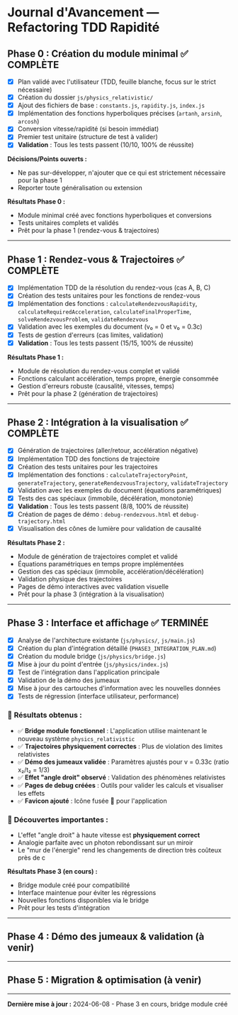 # Journal d'Avancement — Refactoring TDD Rapidité

## Phase 0 : Création du module minimal ✅ COMPLÈTE
- [x] Plan validé avec l'utilisateur (TDD, feuille blanche, focus sur le strict nécessaire)
- [x] Création du dossier `js/physics_relativistic/`
- [x] Ajout des fichiers de base : `constants.js`, `rapidity.js`, `index.js`
- [x] Implémentation des fonctions hyperboliques précises (`artanh`, `arsinh`, `arcosh`)
- [x] Conversion vitesse/rapidité (si besoin immédiat)
- [x] Premier test unitaire (structure de test à valider)
- [x] **Validation** : Tous les tests passent (10/10, 100% de réussite)

**Décisions/Points ouverts :**
- Ne pas sur-développer, n'ajouter que ce qui est strictement nécessaire pour la phase 1
- Reporter toute généralisation ou extension

**Résultats Phase 0 :**
- Module minimal créé avec fonctions hyperboliques et conversions
- Tests unitaires complets et validés
- Prêt pour la phase 1 (rendez-vous & trajectoires)

---

## Phase 1 : Rendez-vous & Trajectoires ✅ COMPLÈTE
- [x] Implémentation TDD de la résolution du rendez-vous (cas A, B, C)
- [x] Création des tests unitaires pour les fonctions de rendez-vous
- [x] Implémentation des fonctions : `calculateRendezvousRapidity`, `calculateRequiredAcceleration`, `calculateFinalProperTime`, `solveRendezvousProblem`, `validateRendezvous`
- [x] Validation avec les exemples du document (v₀ = 0 et v₀ = 0.3c)
- [x] Tests de gestion d'erreurs (cas limites, validation)
- [x] **Validation** : Tous les tests passent (15/15, 100% de réussite)

**Résultats Phase 1 :**
- Module de résolution du rendez-vous complet et validé
- Fonctions calculant accélération, temps propre, énergie consommée
- Gestion d'erreurs robuste (causalité, vitesses, temps)
- Prêt pour la phase 2 (génération de trajectoires)

---

## Phase 2 : Intégration à la visualisation ✅ COMPLÈTE
- [x] Génération de trajectoires (aller/retour, accélération négative)
- [x] Implémentation TDD des fonctions de trajectoire
- [x] Création des tests unitaires pour les trajectoires
- [x] Implémentation des fonctions : `calculateTrajectoryPoint`, `generateTrajectory`, `generateRendezvousTrajectory`, `validateTrajectory`
- [x] Validation avec les exemples du document (équations paramétriques)
- [x] Tests des cas spéciaux (immobile, décélération, monotonie)
- [x] **Validation** : Tous les tests passent (8/8, 100% de réussite)
- [x] Création de pages de démo : `debug-rendezvous.html` et `debug-trajectory.html`
- [x] Visualisation des cônes de lumière pour validation de causalité

**Résultats Phase 2 :**
- Module de génération de trajectoires complet et validé
- Équations paramétriques en temps propre implémentées
- Gestion des cas spéciaux (immobile, accélération/décélération)
- Validation physique des trajectoires
- Pages de démo interactives avec validation visuelle
- Prêt pour la phase 3 (intégration à la visualisation)

---

## Phase 3 : Interface et affichage ✅ TERMINÉE
- [x] Analyse de l'architecture existante (`js/physics/`, `js/main.js`)
- [x] Création du plan d'intégration détaillé (`PHASE3_INTEGRATION_PLAN.md`)
- [x] Création du module bridge (`js/physics/bridge.js`)
- [x] Mise à jour du point d'entrée (`js/physics/index.js`)
- [x] Test de l'intégration dans l'application principale
- [x] Validation de la démo des jumeaux
- [x] Mise à jour des cartouches d'information avec les nouvelles données
- [x] Tests de régression (interface utilisateur, performance)

### 🎯 **Résultats obtenus :**
- ✅ **Bridge module fonctionnel** : L'application utilise maintenant le nouveau système `physics_relativistic`
- ✅ **Trajectoires physiquement correctes** : Plus de violation des limites relativistes
- ✅ **Démo des jumeaux validée** : Paramètres ajustés pour v = 0.33c (ratio x₂/t₂ = 1/3)
- ✅ **Effet "angle droit" observé** : Validation des phénomènes relativistes
- ✅ **Pages de debug créées** : Outils pour valider les calculs et visualiser les effets
- ✅ **Favicon ajouté** : Icône fusée 🚀 pour l'application

### 🔬 **Découvertes importantes :**
- L'effet "angle droit" à haute vitesse est **physiquement correct**
- Analogie parfaite avec un photon rebondissant sur un miroir
- Le "mur de l'énergie" rend les changements de direction très coûteux près de c

**Résultats Phase 3 (en cours) :**
- Bridge module créé pour compatibilité
- Interface maintenue pour éviter les régressions
- Nouvelles fonctions disponibles via le bridge
- Prêt pour les tests d'intégration

---

## Phase 4 : Démo des jumeaux & validation (à venir)

---

## Phase 5 : Migration & optimisation (à venir)

---

**Dernière mise à jour :** 2024-06-08 - Phase 3 en cours, bridge module créé 